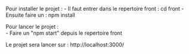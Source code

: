 Pour installer le projet : 
    - Il faut entrer dans le repertoire front : cd front
    - Ensuite faire un : npm install 

Pour lancer le projet :    
    - Faire un "npm start" depuis le repertoire front 

Le projet sera lancer sur : http://localhost:3000/